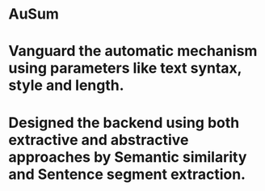 # AuSum
# Vanguard the automatic mechanism using parameters like text syntax, style and length.
# Designed the backend using both extractive and abstractive approaches by Semantic similarity and Sentence segment extraction.
